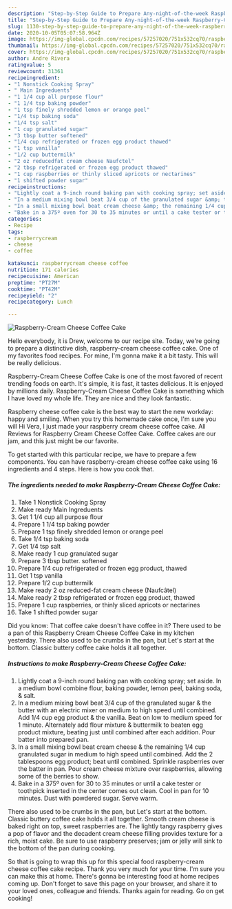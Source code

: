 ```yaml
---
description: "Step-by-Step Guide to Prepare Any-night-of-the-week Raspberry-Cream Cheese Coffee Cake"
title: "Step-by-Step Guide to Prepare Any-night-of-the-week Raspberry-Cream Cheese Coffee Cake"
slug: 1130-step-by-step-guide-to-prepare-any-night-of-the-week-raspberry-cream-cheese-coffee-cake
date: 2020-10-05T05:07:58.964Z
image: https://img-global.cpcdn.com/recipes/57257020/751x532cq70/raspberry-cream-cheese-coffee-cake-recipe-main-photo.jpg
thumbnail: https://img-global.cpcdn.com/recipes/57257020/751x532cq70/raspberry-cream-cheese-coffee-cake-recipe-main-photo.jpg
cover: https://img-global.cpcdn.com/recipes/57257020/751x532cq70/raspberry-cream-cheese-coffee-cake-recipe-main-photo.jpg
author: Andre Rivera
ratingvalue: 5
reviewcount: 31361
recipeingredient:
- "1 Nonstick Cooking Spray"
- " Main Ingreduents"
- "1 1/4 cup all purpose flour"
- "1 1/4 tsp baking powder"
- "1 tsp finely shredded lemon or orange peel"
- "1/4 tsp baking soda"
- "1/4 tsp salt"
- "1 cup granulated sugar"
- "3 tbsp butter softened"
- "1/4 cup refrigerated or frozen egg product thawed"
- "1 tsp vanilla"
- "1/2 cup buttermilk"
- "2 oz reducedfat cream cheese Naufctel"
- "2 tbsp refrigerated or frozen egg product thawed"
- "1 cup raspberries or thinly sliced apricots or nectarines"
- "1 shifted powder sugar"
recipeinstructions:
- "Lightly coat a 9-inch round baking pan with cooking spray; set aside. In a medium bowl combine flour, baking powder, lemon peel, baking soda, &amp; salt."
- "In a medium mixing bowl beat 3/4 cup of the granulated sugar &amp; the butter with an electric mixer on medium to high speed until combined. Add 1/4 cup egg product &amp; the vanilla. Beat on low to medium speed for 1 minute. Alternately add flour mixture &amp; buttermilk to beaten egg product mixture, beating just until combined after each addition. Pour batter into prepared pan."
- "In a small mixing bowl beat cream cheese &amp; the remaining 1/4 cup granulated sugar in medium to high speed until combined. Add the 2 tablespoons egg product; beat until combined. Sprinkle raspberries over the batter in pan. Pour cream cheese mixture over raspberries, allowing some of the berries to show."
- "Bake in a 375º oven for 30 to 35 minutes or until a cake tester or toothpick inserted in the center comes out clean. Cool in pan for 10 minutes.  Dust with powdered sugar. Serve warm."
categories:
- Recipe
tags:
- raspberrycream
- cheese
- coffee

katakunci: raspberrycream cheese coffee 
nutrition: 171 calories
recipecuisine: American
preptime: "PT27M"
cooktime: "PT42M"
recipeyield: "2"
recipecategory: Lunch

---
```



![Raspberry-Cream Cheese Coffee Cake](https://img-global.cpcdn.com/recipes/57257020/751x532cq70/raspberry-cream-cheese-coffee-cake-recipe-main-photo.jpg)

Hello everybody, it is Drew, welcome to our recipe site. Today, we're going to prepare a distinctive dish, raspberry-cream cheese coffee cake. One of my favorites food recipes. For mine, I'm gonna make it a bit tasty. This will be really delicious.

Raspberry-Cream Cheese Coffee Cake is one of the most favored of recent trending foods on earth. It's simple, it is fast, it tastes delicious. It is enjoyed by millions daily. Raspberry-Cream Cheese Coffee Cake is something which I have loved my whole life. They are nice and they look fantastic.

Raspberry cheese coffee cake is the best way to start the new workday: happy and smiling. When you try this homemade cake once, I&#39;m sure you will Hi Vera, I just made your raspberry cream cheese coffee cake. All Reviews for Raspberry Cream Cheese Coffee Cake. Coffee cakes are our jam, and this just might be our favorite.


To get started with this particular recipe, we have to prepare a few components. You can have raspberry-cream cheese coffee cake using 16 ingredients and 4 steps. Here is how you cook that.

<!--inarticleads1-->

##### The ingredients needed to make Raspberry-Cream Cheese Coffee Cake:

1. Take 1 Nonstick Cooking Spray
1. Make ready  Main Ingreduents
1. Get 1 1/4 cup all purpose flour
1. Prepare 1 1/4 tsp baking powder
1. Prepare 1 tsp finely shredded lemon or orange peel
1. Take 1/4 tsp baking soda
1. Get 1/4 tsp salt
1. Make ready 1 cup granulated sugar
1. Prepare 3 tbsp butter. softened
1. Prepare 1/4 cup refrigerated or frozen egg product, thawed
1. Get 1 tsp vanilla
1. Prepare 1/2 cup buttermilk
1. Make ready 2 oz reduced-fat cream cheese (Naufcâtel)
1. Make ready 2 tbsp refrigerated or frozen egg product, thawed
1. Prepare 1 cup raspberries, or thinly sliced apricots or nectarines
1. Take 1 shifted powder sugar


Did you know: That coffee cake doesn&#39;t have coffee in it? There used to be a pan of this Raspberry Cream Cheese Coffee Cake in my kitchen yesterday. There also used to be crumbs in the pan, but Let&#39;s start at the bottom. Classic buttery coffee cake holds it all together. 

<!--inarticleads2-->

##### Instructions to make Raspberry-Cream Cheese Coffee Cake:

1. Lightly coat a 9-inch round baking pan with cooking spray; set aside. In a medium bowl combine flour, baking powder, lemon peel, baking soda, &amp; salt.
1. In a medium mixing bowl beat 3/4 cup of the granulated sugar &amp; the butter with an electric mixer on medium to high speed until combined. Add 1/4 cup egg product &amp; the vanilla. Beat on low to medium speed for 1 minute. Alternately add flour mixture &amp; buttermilk to beaten egg product mixture, beating just until combined after each addition. Pour batter into prepared pan.
1. In a small mixing bowl beat cream cheese &amp; the remaining 1/4 cup granulated sugar in medium to high speed until combined. Add the 2 tablespoons egg product; beat until combined. Sprinkle raspberries over the batter in pan. Pour cream cheese mixture over raspberries, allowing some of the berries to show.
1. Bake in a 375º oven for 30 to 35 minutes or until a cake tester or toothpick inserted in the center comes out clean. Cool in pan for 10 minutes.  Dust with powdered sugar. Serve warm.


There also used to be crumbs in the pan, but Let&#39;s start at the bottom. Classic buttery coffee cake holds it all together. Smooth cream cheese is baked right on top, sweet raspberries are. The lightly tangy raspberry gives a pop of flavor and the decadent cream cheese filling provides texture for a rich, moist cake. Be sure to use raspberry preserves; jam or jelly will sink to the bottom of the pan during cooking. 

So that is going to wrap this up for this special food raspberry-cream cheese coffee cake recipe. Thank you very much for your time. I'm sure you can make this at home. There's gonna be interesting food at home recipes coming up. Don't forget to save this page on your browser, and share it to your loved ones, colleague and friends. Thanks again for reading. Go on get cooking!
